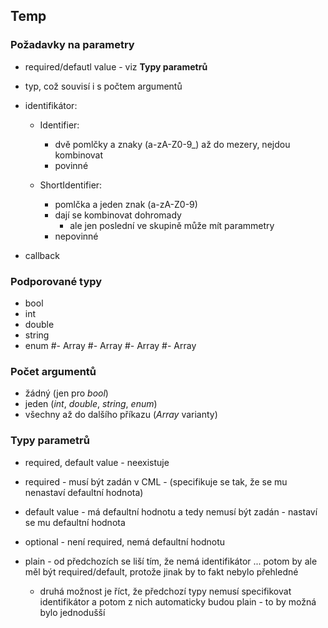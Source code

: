 ## Temp ##
### Požadavky na parametry ###
- required/defautl value - viz **Typy parametrů**
- typ, což souvisí i s počtem argumentů
- identifikátor:
	- Identifier:
		- dvě pomlčky a znaky (a-zA-Z0-9_) až do mezery, nejdou kombinovat
		- povinné

	- ShortIdentifier:
		- pomlčka a jeden znak (a-zA-Z0-9)
		- dají se kombinovat dohromady
			- ale jen poslední ve skupině může mít parammetry
		- nepovinné

- callback

### Podporované typy ###
- bool
- int
- double
- string
- enum
#- Array<int>
#- Array<double>
#- Array<string>
#- Array<enum>

### Počet argumentů ###
- žádný (jen pro *bool*)
- jeden (*int*, *double*, *string*, *enum*)
- všechny až do dalšího příkazu (*Array* varianty)

### Typy parametrů ###
- required, default value - neexistuje
- required - musí být zadán v CML - (specifikuje se tak, že se mu nenastaví defaultní hodnota)
- default value - má defaultní hodnotu a tedy nemusí být zadán - nastaví se mu defaultní hodnota
- optional - není required, nemá defaultní hodnotu

- plain - od předchozích se liší tím, že nemá identifikátor ... potom by ale měl být required/default, protože jinak by to fakt nebylo přehledné
	- druhá možnost je říct, že předchozí typy nemusí specifikovat identifikátor a potom z nich automaticky budou plain - to by možná bylo jednodušší